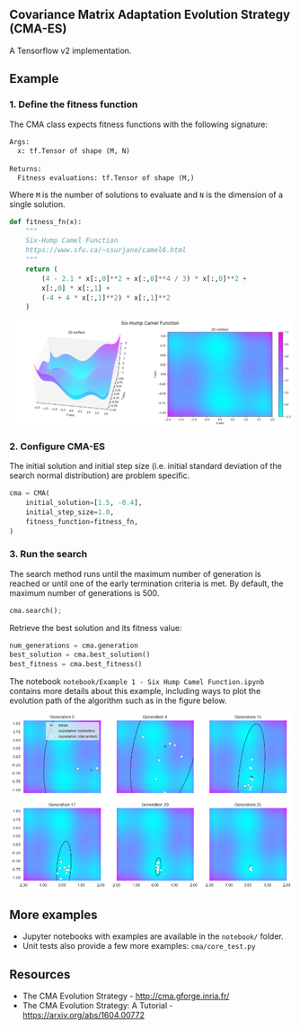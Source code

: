 Covariance Matrix Adaptation Evolution Strategy (CMA-ES)
--------------------------------------------------------

A Tensorflow v2 implementation.

## Example

### 1. Define the fitness function

The CMA class expects fitness functions with the following signature:

```    
Args:
  x: tf.Tensor of shape (M, N)

Returns:
  Fitness evaluations: tf.Tensor of shape (M,)
```

Where `M` is the number of solutions to evaluate and `N` is the dimension of a single solution.

```python
def fitness_fn(x):
    """
    Six-Hump Camel Function
    https://www.sfu.ca/~ssurjano/camel6.html
    """
    return (
        (4 - 2.1 * x[:,0]**2 + x[:,0]**4 / 3) * x[:,0]**2 +
        x[:,0] * x[:,1] +
        (-4 + 4 * x[:,1]**2) * x[:,1]**2
    )
```

![Six-Hump Camel Function](six_hump_camel_fn.png?raw=true)

### 2. Configure CMA-ES

The initial solution and initial step size (i.e. initial standard deviation of the search normal distribution) are problem specific.

```python
cma = CMA(
    initial_solution=[1.5, -0.4],
    initial_step_size=1.0,
    fitness_function=fitness_fn,
)
```

### 3. Run the search

The search method runs until the maximum number of generation is reached or until one of the early termination criteria is met. By default, the maximum number of generations is 500.

```python
cma.search();
```

Retrieve the best solution and its fitness value:

```python
num_generations = cma.generation
best_solution = cma.best_solution()
best_fitness = cma.best_fitness()
```

The notebook `notebook/Example 1 - Six Hump Camel Function.ipynb` contains more details about this example, including ways to plot the evolution path of the algorithm such as in the figure below.

![Six-Hump Camel Function](cma_trace.png?raw=true)

## More examples

- Jupyter notebooks with examples are available in the `notebook/` folder.
- Unit tests also provide a few more examples: `cma/core_test.py`

## Resources

- The CMA Evolution Strategy - http://cma.gforge.inria.fr/
- The CMA Evolution Strategy: A Tutorial - https://arxiv.org/abs/1604.00772

